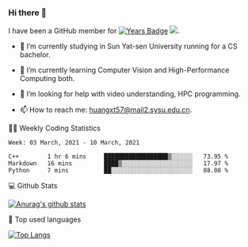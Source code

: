 ### Hi there 👋

<!--
**Huangxt57/Huangxt57** is a ✨ _special_ ✨ repository because its `README.md` (this file) appears on your GitHub profile.

Here are some ideas to get you started:

-->

I have been a GitHub member for [![Years Badge](https://badges.pufler.dev/years/huangxt57)](https://badges.pufler.dev) 
![](https://komarev.com/ghpvc/?username=huangxt57&color=blue&label=PROFILE+VIEWS).


- 🔭 I’m currently studying in Sun Yat-sen University running for a CS bachelor.

- 🌱 I’m currently learning Computer Vision and High-Performance Computing both.

- 🤔 I’m looking for help with video understanding, HPC programming.

- 📫 How to reach me: [huangxt57@mail2.sysu.edu.cn](huangxt57@mail2.sysu.edu.cn).


🧑‍💻 Weekly Coding Statistics
<!--START_SECTION:waka-->
```text
Week: 03 March, 2021 - 10 March, 2021

C++        1 hr 6 mins     ██████████████████▒░░░░░░   73.95 % 
Markdown   16 mins         ████▒░░░░░░░░░░░░░░░░░░░░   17.97 % 
Python     7 mins          ██░░░░░░░░░░░░░░░░░░░░░░░   08.08 % 
```
<!--END_SECTION:waka-->


💻 Github Stats

[![Anurag's github stats](https://github-readme-stats.vercel.app/api?username=huangxt57&hide=prs&show_icons=true)](https://github.com/anuraghazra/github-readme-stats)

📖 Top used languages

[![Top Langs](https://github-readme-stats.vercel.app/api/top-langs/?username=huangxt57&layout=compact)](https://github.com/anuraghazra/github-readme-stats)




